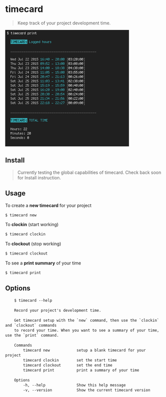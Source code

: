 # timecard
> Keep track of your project development time.

![timecard print screenshot](media/timecard-print-screenshot.png)

## Install 
> Currently testing the global capabilities of timecard. Check back soon for Install instruction.

## Usage

To create a **new timecard** for your project
```sh
$ timecard new
```

To **clockin** (start working)
```sh
$ timecard clockin
```

To **clockout** (stop working)
```sh
$ timecard clockout
```

To see a **print summary** of your time
```sh
$ timecard print
```

## Options

```
    $ timecard --help
   
    Record your project's development time.

    Get timecard setup with the `new` command, then use the `clockin` and `clockout` commands
    to record your time. When you want to see a summary of your time, use the `print` command.

    Commands
        timecard new            setup a blank timecard for your project
        timecard clockin        set the start time
        timecard clockout       set the end time
        timecard print          print a summary of your time

    Options
        -h, --help              Show this help message
        -v, --version           Show the current timecard version
        
```

